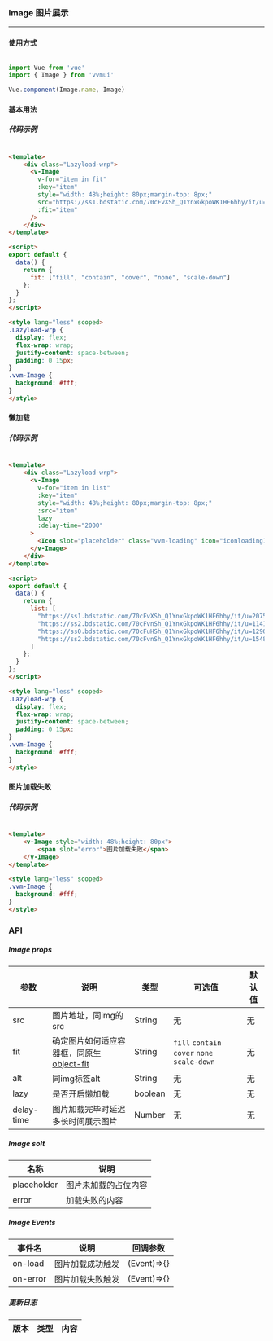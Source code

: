 <!--
 * @Author: Fone丶峰
 * @Date: 2019-10-22 11:32:29
 * @LastEditors: Fone丶峰
 * @LastEditTime: 2020-05-09 10:27:56
 * @Description: msg
 * @Email: qinrifeng@163.com
 * @Github: https://github.com/FoneQinrf
 -->

### Image 图片展示 <Badge text="v0.05"/>
---

#### 使用方式

```js

import Vue from 'vue'
import { Image } from 'vvmui'

Vue.component(Image.name, Image)

```


#### 基本用法
##### 代码示例

```html

<template>
    <div class="Lazyload-wrp">
      <v-Image
        v-for="item in fit"
        :key="item"
        style="width: 48%;height: 80px;margin-top: 8px;"
        src="https://ss1.bdstatic.com/70cFvXSh_Q1YnxGkpoWK1HF6hhy/it/u=2075903360,405209795&fm=26&gp=0.jpg"
        :fit="item"
      />
    </div>
</template>

<script>
export default {
  data() {
    return {
      fit: ["fill", "contain", "cover", "none", "scale-down"]
    };
  }
};
</script>

<style lang="less" scoped>
.Lazyload-wrp {
  display: flex;
  flex-wrap: wrap;
  justify-content: space-between;
  padding: 0 15px;
}
.vvm-Image {
  background: #fff;
}
</style>

```


#### 懒加载
##### 代码示例

```html

<template>
    <div class="Lazyload-wrp">
      <v-Image
        v-for="item in list"
        :key="item"
        style="width: 48%;height: 80px;margin-top: 8px;"
        :src="item"
        lazy
        :delay-time="2000"
      >
        <Icon slot="placeholder" class="vvm-loading" icon="iconloading1" />
      </v-Image>
    </div>
</template>

<script>
export default {
  data() {
    return {
      list: [
        "https://ss1.bdstatic.com/70cFvXSh_Q1YnxGkpoWK1HF6hhy/it/u=2075903360,405209795&fm=26&gp=0.jpg",
        "https://ss2.bdstatic.com/70cFvnSh_Q1YnxGkpoWK1HF6hhy/it/u=1141016847,1401366425&fm=26&gp=0.jpg",
        "https://ss0.bdstatic.com/70cFuHSh_Q1YnxGkpoWK1HF6hhy/it/u=1290722415,3385672457&fm=26&gp=0.jpg",
        "https://ss2.bdstatic.com/70cFvnSh_Q1YnxGkpoWK1HF6hhy/it/u=1548119743,252552301&fm=26&gp=0.jpg"
      ]
    };
  }
};
</script>

<style lang="less" scoped>
.Lazyload-wrp {
  display: flex;
  flex-wrap: wrap;
  justify-content: space-between;
  padding: 0 15px;
}
.vvm-Image {
  background: #fff;
}
</style>

```


#### 图片加载失败
##### 代码示例
```html

<template>
    <v-Image style="width: 48%;height: 80px">
        <span slot="error">图片加载失败</span>
    </v-Image>
</template>

<style lang="less" scoped>
.vvm-Image {
  background: #fff;
}
</style>

```
### API
##### Image props
| 参数 | 说明 | 类型 | 可选值 | 默认值 |
|------|------------|------------|------------|------------|
| src  | 图片地址，同img的src      | String        | 无 | 无 |
| fit | 确定图片如何适应容器框，同原生<a href="https://developer.mozilla.org/en-US/docs/Web/CSS/object-fit" target="_blank">object-fit</a>       | String       | `fill` `contain` `cover` `none` `scale-down` | 无 |
| alt  | 同img标签alt      | String       | 无 | 无 |
| lazy  | 是否开启懒加载      | boolean       | 无 | 无 |
| delay-time  | 图片加载完毕时延迟多长时间展示图片      | Number       | 无 | 无 |

##### Image solt
| 名称 | 说明 |
|------|------------|
| placeholder | 图片未加载的占位内容 |
| error | 加载失败的内容 |

##### Image Events
| 事件名 | 说明 | 回调参数 |
|------|------------|------------|
| on-load  | 图片加载成功触发 |  (Event)=>{}  |
| on-error | 图片加载失败触发 |  (Event)=>{}  |

##### 更新日志
| 版本 |类型|内容|
|:-------------:|:-|:-|